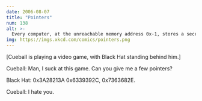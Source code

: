 ```yaml
---
date: 2006-08-07
title: "Pointers"
num: 138
alt: >-
  Every computer, at the unreachable memory address 0x-1, stores a secret. I found it, and it is that all humans ar—SEGMENTATION FAULT.
img: https://imgs.xkcd.com/comics/pointers.png
---
```

[Cueball is playing a video game, with Black Hat standing behind him.]

Cueball: Man, I suck at this game. Can you give me a few pointers?

Black Hat: 0x3A28213A 0x6339392C, 0x7363682E.

Cueball: I hate you.